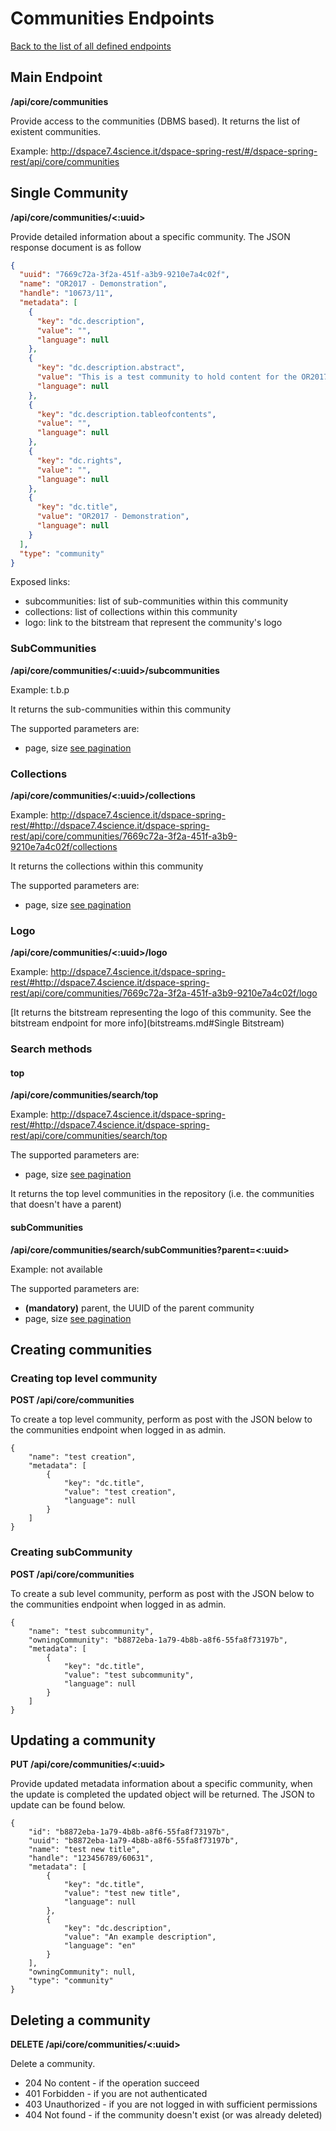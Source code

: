 # Communities Endpoints
[Back to the list of all defined endpoints](endpoints.md)

## Main Endpoint
**/api/core/communities**   

Provide access to the communities (DBMS based). It returns the list of existent communities.

Example: <http://dspace7.4science.it/dspace-spring-rest/#/dspace-spring-rest/api/core/communities>

## Single Community 
**/api/core/communities/<:uuid>**

Provide detailed information about a specific community. The JSON response document is as follow
```json
{
  "uuid": "7669c72a-3f2a-451f-a3b9-9210e7a4c02f",
  "name": "OR2017 - Demonstration",
  "handle": "10673/11",
  "metadata": [
    {
      "key": "dc.description",
      "value": "",
      "language": null
    },
    {
      "key": "dc.description.abstract",
      "value": "This is a test community to hold content for the OR2017 demostration",
      "language": null
    },
    {
      "key": "dc.description.tableofcontents",
      "value": "",
      "language": null
    },
    {
      "key": "dc.rights",
      "value": "",
      "language": null
    },
    {
      "key": "dc.title",
      "value": "OR2017 - Demonstration",
      "language": null
    }
  ],
  "type": "community"
}
```

Exposed links:
* subcommunities: list of sub-communities within this community
* collections: list of collections within this community
* logo: link to the bitstream that represent the community's logo

### SubCommunities
**/api/core/communities/<:uuid>/subcommunities**

Example: t.b.p

It returns the sub-communities within this community

The supported parameters are:
* page, size [see pagination](README.md#Pagination)
 

### Collections
**/api/core/communities/<:uuid>/collections**

Example: <http://dspace7.4science.it/dspace-spring-rest/#http://dspace7.4science.it/dspace-spring-rest/api/core/communities/7669c72a-3f2a-451f-a3b9-9210e7a4c02f/collections>

It returns the collections within this community

The supported parameters are:
* page, size [see pagination](README.md#Pagination)

### Logo
**/api/core/communities/<:uuid>/logo**

Example: <http://dspace7.4science.it/dspace-spring-rest/#http://dspace7.4science.it/dspace-spring-rest/api/core/communities/7669c72a-3f2a-451f-a3b9-9210e7a4c02f/logo>

[It returns the bitstream representing the logo of this community. See the bitstream endpoint for more info](bitstreams.md#Single Bitstream)

### Search methods
#### top
**/api/core/communities/search/top**

Example: <http://dspace7.4science.it/dspace-spring-rest/#http://dspace7.4science.it/dspace-spring-rest/api/core/communities/search/top>

The supported parameters are:
* page, size [see pagination](README.md#Pagination)

It returns the top level communities in the repository (i.e. the communities that doesn't have a parent)

#### subCommunities
**/api/core/communities/search/subCommunities?parent=<:uuid>**

Example: not available

The supported parameters are:
* **(mandatory)** parent, the UUID of the parent community
* page, size [see pagination](README.md#Pagination)

## Creating communities

### Creating top level community

**POST /api/core/communities**

To create a top level community, perform as post with the JSON below to the communities endpoint when logged in as admin.

```
{
    "name": "test creation",
    "metadata": [
        {
            "key": "dc.title",
            "value": "test creation",
            "language": null
        }
    ]
}
```

### Creating subCommunity

**POST /api/core/communities**

To create a sub level community, perform as post with the JSON below to the communities endpoint when logged in as admin.

```
{
    "name": "test subcommunity",
    "owningCommunity": "b8872eba-1a79-4b8b-a8f6-55fa8f73197b",
    "metadata": [
        {
            "key": "dc.title",
            "value": "test subcommunity",
            "language": null
        }
    ]
}
```


## Updating a community

**PUT /api/core/communities/<:uuid>**

Provide updated metadata information about a specific community, when the update is completed the updated object will be returned. The JSON to update can be found below.
```
{
    "id": "b8872eba-1a79-4b8b-a8f6-55fa8f73197b",
    "uuid": "b8872eba-1a79-4b8b-a8f6-55fa8f73197b",
    "name": "test new title",
    "handle": "123456789/60631",
    "metadata": [
        {
            "key": "dc.title",
            "value": "test new title",
            "language": null
        },
        {
            "key": "dc.description",
            "value": "An example description",
            "language": "en"
        }
    ],
    "owningCommunity": null,
    "type": "community"
}
```  


## Deleting a community

**DELETE /api/core/communities/<:uuid>**

Delete a community.

* 204 No content - if the operation succeed
* 401 Forbidden - if you are not authenticated
* 403 Unauthorized - if you are not logged in with sufficient permissions
* 404 Not found - if the community doesn't exist (or was already deleted)
